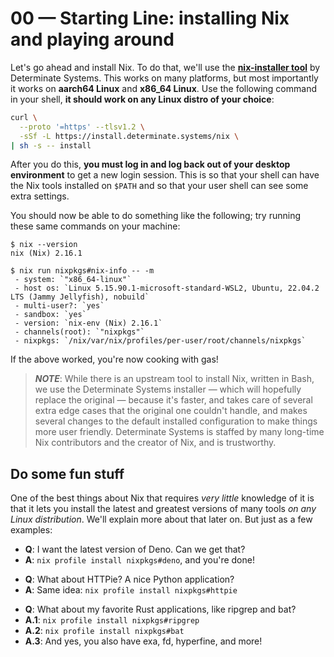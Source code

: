 # 00 &mdash; Starting Line: installing Nix and playing around

Let's go ahead and install Nix. To do that, we'll use the
**[nix-installer tool]** by Determinate Systems. This works on many platforms,
but most importantly it works on **aarch64 Linux** and **x86_64 Linux**. Use the
following command in your shell, **it should work on any Linux distro of your
choice**:

[nix-installer tool]: https://github.com/DeterminateSystems/nix-installer

```bash
curl \
  --proto '=https' --tlsv1.2 \
  -sSf -L https://install.determinate.systems/nix \
| sh -s -- install
```

After you do this, **you must log in and log back out of your desktop
environment** to get a new login session. This is so that your shell can have
the Nix tools installed on `$PATH` and so that your user shell can see some
extra settings.

You should now be able to do something like the following; try running these
same commands on your machine:

```
$ nix --version
nix (Nix) 2.16.1
```

```
$ nix run nixpkgs#nix-info -- -m
 - system: `"x86_64-linux"`
 - host os: `Linux 5.15.90.1-microsoft-standard-WSL2, Ubuntu, 22.04.2 LTS (Jammy Jellyfish), nobuild`
 - multi-user?: `yes`
 - sandbox: `yes`
 - version: `nix-env (Nix) 2.16.1`
 - channels(root): `"nixpkgs"`
 - nixpkgs: `/nix/var/nix/profiles/per-user/root/channels/nixpkgs`
```

If the above worked, you're now cooking with gas!

> _**NOTE**_: While there is an upstream tool to install Nix, written in Bash,
> we use the Determinate Systems installer — which will hopefully replace the
> original — because it's faster, and takes care of several extra edge cases
> that the original one couldn't handle, and makes several changes to the
> default installed configuration to make things more user friendly. Determinate
> Systems is staffed by many long-time Nix contributors and the creator of Nix,
> and is trustworthy.

## Do some fun stuff

One of the best things about Nix that requires _very little_ knowledge of it is
that it lets you install the latest and greatest versions of many tools _on any
Linux distribution_. We'll explain more about that later on. But just as a few
examples:

- **Q**: I want the latest version of Deno. Can we get that?
- **A**: `nix profile install nixpkgs#deno`, and you're done!

<!-- break bulletpoints -->

- **Q**: What about HTTPie? A nice Python application?
- **A**: Same idea: `nix profile install nixpkgs#httpie`

<!-- break bulletpoints -->

- **Q**: What about my favorite Rust applications, like ripgrep and bat?
- **A.1**: `nix profile install nixpkgs#ripgrep`
- **A.2**: `nix profile install nixpkgs#bat`
- **A.3**: And yes, you also have exa, fd, hyperfine, and more!
